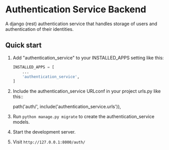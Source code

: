 # Authentication Service Backend

A django (rest) authentication service that handles storage of users and authentication of their identities.

## Quick start

1. Add "authentication_service" to your INSTALLED_APPS setting like this:

    ```python
    INSTALLED_APPS = [
        ...
        'authentication_service',
    ]
    ```

2. Include the authentication_service URLconf in your project urls.py like this::

    path('auth/', include('authentication_service.urls')),

3. Run ``python manage.py migrate`` to create the authentication_service models.

4. Start the development server.

5. Visit ```http://127.0.0.1:8000/auth/```
